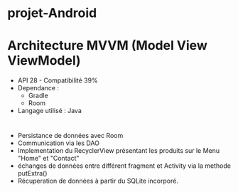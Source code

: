 # projet-Android
# Architecture MVVM (Model View ViewModel)

* API 28 - Compatibilité 39%
* Dependance : 
  - Gradle
  - Room
* Langage utilisé : Java
#
* Persistance de données avec Room
* Communication via les DAO
* Implementation du RecyclerView présentant les produits sur le Menu "Home" et "Contact"
* échanges de données entre différent fragment et Activity via la methode putExtra()
* Récuperation de données à partir du SQLite incorporé.
